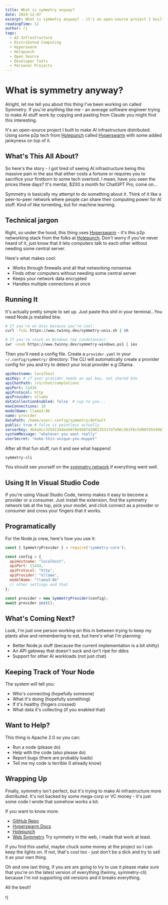 ```yaml
---
title: What is symmetry anyway?
date: 2024-12-07
excerpt: What is symmetry anyway? - it's an open-source project I built to make AI infrastructure distributed. Using some p2p tech from Holepunch called Hyperswarm, it lets people share computing power for inference.
readingTime: 12
author: rj
tags: 
  - AI Infrastructure
  - Distributed Computing
  - Hyperswarm
  - Holepunch
  - Open Source
  - Developer Tools
  - Personal Projects
---
```


# What is symmetry anyway?

Alright, let me tell you about this thing I've been working on called Symmetry. If you're anything like me - an average software engineer trying to make AI stuff work by copying and pasting from Claude you might find this interesting.

It's an open-source project I built to make AI infrastructure distributed. Using some p2p tech from [Holepunch](https://holepunch.to) called [Hyperswarm](https://github.com/holepunchto/hyperswarm) with some added jankyness on top of it.

## What's This All About?

So here's the story - I got tired of seeing AI infrastructure being this massive pain in the ass that either costs a fortune or requires you to sacrifice your firstborn to some tech overlord. I mean, have you seen the prices these days? It's mental, $200 a month for ChatGPT Pro, come on...

Symmetry is basically my attempt to do something about it. Think of it like a peer-to-peer network where people can share their computing power for AI stuff. Kind of like torrenting, but for machine learning.

## Technical jargon

Right, so under the hood, this thing uses [Hyperswarm](https://github.com/holepunchto/hyperswarm) - it's this p2p networking stack from the folks at [Holepunch](https://holepunch.to). Don't worry if you've never heard of it, just know that it lets computers talk to each other without needing some central server.

Here's what makes cool:
- Works through firewalls and all that networking nonsense
- Finds other computers without needing some central server
- Keeps your network data encrypted
- Handles multiple connections at once

## Running It

It's actually pretty simple to set up. Just paste this shit in your terminal...You need Node.js installed btw.

```bash
# If you're on Unix because you're cool:
curl -fsSL https://www.twinny.dev/symmetry-unix.sh | sh

# If you're stuck on Windows (my condolences):
iwr -useb https://www.twinny.dev/symmetry-windows.ps1 | iex
```

Then you'll need a config file. Create a `provider.yaml` in your `~/.config/symmetry/` directory:  The CLI will automatically create a provider config for you and try to detect your local provider e.g Ollama.

```yaml
apiHostname: localhost
apiKey: # if your provider needs an api key, not shared btw
apiChatPath: /v1/chat/completions
apiPort: 11434
apiProtocol: http
apiProvider: ollama
dataCollectionEnabled: false  # sup to you...
maxConnections: 10
modelName: llama3:8b
name: provider
dataPath: /home/user/.config/symmetry/default
public: true # false is pointless actually
serverKey: 4b4a9cc325d134dee6679e9407420023531fd7e96c563f6c5d00fd5549b77435
systemMessage: "whatever you want really"
userSecret: "make-this-unique-you-muppet"
```

After all that fun stuff, run it and see what happens!

```
symmetry-cli
```

You should see yourself on the [symmetry network](https://twinny.dev/symmetry) if everything went well.

## Using It In Visual Studio Code

If you're using Visual Studio Code, twinny makes it easy to become a provider or a consumer. Just install the extension, find the symmetry network tab at the top, pick your model, and click connect as a provider or consumer and cross your fingers that it works.

## Programatically

For the Node.js crew, here's how you use it:

```javascript
const { SymmetryProvider } = require('symmetry-core');

const config = {
  apiHostname: "localhost",
  apiPort: 11434,
  apiProtocol: "http",
  apiProvider: "ollama",
  modelName: "llama3:8b"
  // other settings and that
};

const provider = new SymmetryProvider(config);
await provider.init();
```

## What's Coming Next?

Look, I'm just one person working on this in between trying to keep my plants alive and remembering to eat, but here's what I'm planning:
- Better Node.js stuff (because the current implementation is a bit shitty)
- An API gateway that doesn't suck and isn't ripe for ddos
- Support for other AI workloads (not just chat)

## Keeping Track of Your Node

The system will tell you:
- Who's connecting (hopefully someone)
- What it's doing (hopefully something)
- If it's healthy (fingers crossed)
- What data it's collecting (if you enabled that)

## Want to Help?

This thing is Apache 2.0 so you can:
- Run a node (please do)
- Help with the code (also please do)
- Report bugs (there are probably loads)
- Tell me my code is terrible (I already know)

## Wrapping Up

Finally, symmetry isn't perfect, but it's trying to make AI infrastructure more distributed. It's not backed by some mega-corp or VC money - it's just some code I wrote that somehow works a bit.

If you want to know more:
- [GitHub Repo](https://github.com/twinnydotdev/symmetry-core)
- [Hyperswarm Docs](https://github.com/holepunchto/hyperswarm)
- [Holepunch](https://holepunch.to)
- [Web Symmetry](https://twinny.dev/symmetry) Try symmetry in the web, I made that work at least.

If you find this useful, maybe chuck some money at the project so I can keep the lights on. If not, that's cool too - just don't be a dick and try to sell it as your own thing.

Oh and one last thing, if you are are going to try to use it please make sure that you're on the latest version of everything (twinny, symmetry-cli) because I'm not supporting old versions and it breaks everything.

All the best!!

rj
